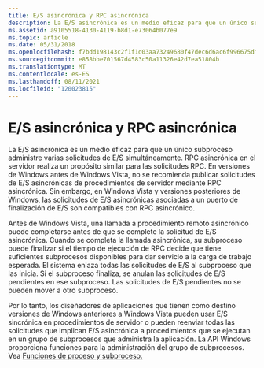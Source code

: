 ```yaml
---
title: E/S asincrónica y RPC asincrónica
description: La E/S asincrónica es un medio eficaz para que un único subproceso administre varias solicitudes de E/S simultáneamente.
ms.assetid: a9105518-4130-4119-b8d1-e73064b077e9
ms.topic: article
ms.date: 05/31/2018
ms.openlocfilehash: f7bdd198143c2f1f1d03aa73249680f47dec6d6ac6f996675df1f1e53fb56137
ms.sourcegitcommit: e858bbe701567d4583c50a11326e42d7ea51804b
ms.translationtype: MT
ms.contentlocale: es-ES
ms.lasthandoff: 08/11/2021
ms.locfileid: "120023815"
---
```

# <a name="asynchronous-io-and-asynchronous-rpc"></a>E/S asincrónica y RPC asincrónica

La E/S asincrónica es un medio eficaz para que un único subproceso administre varias solicitudes de E/S simultáneamente. RPC asincrónica en el servidor realiza un propósito similar para las solicitudes RPC. En versiones de Windows antes de Windows Vista, no se recomienda publicar solicitudes de E/S asincrónicas de procedimientos de servidor mediante RPC asincrónica. Sin embargo, en Windows Vista y versiones posteriores de Windows, las solicitudes de E/S asincrónicas asociadas a un puerto de finalización de E/S son compatibles con RPC asincrónico.

Antes de Windows Vista, una llamada a procedimiento remoto asincrónico puede completarse antes de que se complete la solicitud de E/S asincrónica. Cuando se completa la llamada asincrónica, su subproceso puede finalizar si el tiempo de ejecución de RPC decide que tiene suficientes subprocesos disponibles para dar servicio a la carga de trabajo esperada. El sistema enlaza todas las solicitudes de E/S al subproceso que las inicia. Si el subproceso finaliza, se anulan las solicitudes de E/S pendientes en ese subproceso. Las solicitudes de E/S pendientes no se pueden mover a otro subproceso.

Por lo tanto, los diseñadores de aplicaciones que tienen como destino versiones de Windows anteriores a Windows Vista pueden usar E/S sincrónica en procedimientos de servidor o pueden reenviar todas las solicitudes que implican E/S asincrónica a procedimientos que se ejecutan en un grupo de subprocesos que administra la aplicación. La API Windows proporciona funciones para la administración del grupo de subprocesos. Vea [Funciones de proceso y subproceso.](/windows/desktop/ProcThread/process-and-thread-functions)

 

 